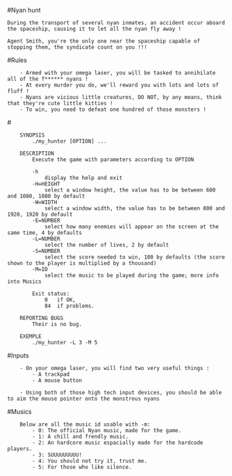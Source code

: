 #Nyan hunt

    During the transport of several nyan inmates, an accident occur aboard the spaceship, causing it to let all the nyan fly away !

    Agent Smith, you're the only one near the spaceship capable of stopping them, the syndicate count on you !!!

#Rules

        - Armed with your omega laser, you will be tasked to annihilate all of the f****** nyans !
        - At every murder you do, we'll reward you with lots and lots of fluff !
        - Nyans are vicious little creatures, DO NOT, by any means, think that they're cute little kitties !
        - To win, you need to defeat one hundred of those monsters !
#<Man>

        SYNOPSIS
            ./my_hunter [OPTION] ...

        DESCRIPTION
            Execute the game with parameters according to OPTION

            -h
                display the help and exit
            -H=HEIGHT
                select a window height, the value has to be between 600 and 1080, 1080 by default
            -W=WIDTH
                select a window width, the value has to be between 800 and 1920, 1920 by default
            -E=NUMBER
                select how many enemies will appear on the screen at the same time, 4 by defaults
            -L=NUMBER
                select the number of lives, 2 by default
            -S=NUMBER
                select the score needed to win, 100 by defaults (the score shown to the player is multiplied by a thousand)
            -M=ID
                select the music to be played during the game; more info into Musics

            Exit status:
                0   if OK,
                84  if problems.

        REPORTING BUGS
            Their is no bug.

        EXEMPLE
            ./my_hunter -L 3 -M 5
#Inputs

        - On your omega laser, you will find two very useful things :
            - A trackpad
            - A mouse button

        - Using both of those high tech input devices, you should be able to aim the mouse pointer onto the monstrous nyans
#Musics

        Below are all the music id usable with -m:
            - 0: The official Nyan music, made for the game.
            - 1: A chill and frendly music.
            - 2: An hardcore music espacially made for the hardcode players.
            - 3: SUUUUUUUUU!
            - 4: You should not try it, trust me.
            - 5: For those who like silence.
